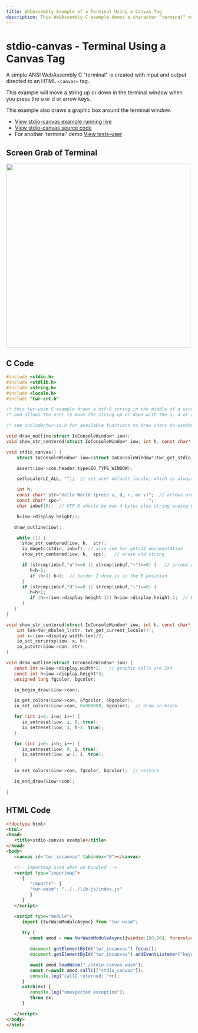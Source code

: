 ```yaml
---
title: WebAssembly Example of a Terminal Using a Canvas Tag
description: This WebAssembly C example demos a character "terminal" with input and output direct to a <canvas> tag using twr-wasm
---
```


# stdio-canvas - Terminal Using a Canvas Tag
A simple ANSI WebAssembly C "terminal" is created with input and output directed to an HTML `<canvas>` tag.

This example will move a string up or down in the terminal window when you press the u or d or arrow keys. 

This example also draws a graphic box around the terminal window.

- [View stdio-canvas example running live](/examples/dist/stdio-canvas/index.html)
- [View stdio-canvas source code](https://github.com/twiddlingbits/twr-wasm/tree/main/examples/stdio-canvas)
- For another 'terminal' demo [View tests-user](/examples/dist/tests-user/index.html)

## Screen Grab of Terminal 
<img src="../../img/readme-img-terminal.png" width="500">

## C Code
~~~c title="stdio-canvas.c"
#include <stdio.h>
#include <stdlib.h>
#include <string.h>
#include <locale.h>
#include "twr-crt.h"

/* this twr-wasm C example draws a utf-8 string in the middle of a windowed console, */
/* and allows the user to move the string up or down with the u, d or arrow keys */

/* see include/twr-io.h for available functions to draw chars to windowed console */

void draw_outline(struct IoConsoleWindow* iow);
void show_str_centered(struct IoConsoleWindow* iow, int h, const char* str);

void stdio_canvas() {
    struct IoConsoleWindow* iow=(struct IoConsoleWindow*)twr_get_stdio_con();

    assert(iow->con.header.type&IO_TYPE_WINDOW);

    setlocale(LC_ALL, "");  // set user default locale, which is always UTF-8.  This is here to turn on UTF-8.

    int h;
    const char* str="Hello World (press u, d, ↑, or ↓)";  // arrows are UTF-8 multibyte
    const char* spc="                                 ";
    char inbuf[6];  // UTF-8 should be max 4 bytes plus string ending 0

    h=iow->display.height/2;

   draw_outline(iow);

    while (1) {
      show_str_centered(iow, h,  str);
      io_mbgetc(stdin, inbuf); // also see twr_getc32 documentation
      show_str_centered(iow, h,  spc);   // erase old string

      if (strcmp(inbuf,"u")==0 || strcmp(inbuf,"↑")==0) {   // arrows are multibyte UTF-8.
         h=h-1;
         if (h<1) h=1;  // border I drew is in the 0 position
      }
      if (strcmp(inbuf,"d")==0 || strcmp(inbuf,"↓")==0) {
         h=h+1;
         if (h>=(iow->display.height-1)) h=iow->display.height-2;  // border I drew is in the height-1 position
      }
   }
}

void show_str_centered(struct IoConsoleWindow* iow, int h, const char* str) {
    int len=twr_mbslen_l(str, twr_get_current_locale());
    int x=(iow->display.width-len)/2;
    io_set_cursorxy(iow, x, h);
    io_putstr(&iow->con, str);
}

void draw_outline(struct IoConsoleWindow* iow) {
   const int w=iow->display.width*2;   // graphic cells are 2x3
   const int h=iow->display.height*3;
   unsigned long fgcolor, bgcolor;

   io_begin_draw(&iow->con);

   io_get_colors(&iow->con, &fgcolor, &bgcolor);
   io_set_colors(&iow->con, 0x000000, bgcolor);  // draw in black

   for (int i=0; i<w; i++) {
      io_setreset(iow, i, 0, true);
      io_setreset(iow, i, h-1, true);
   }

   for (int i=0; i<h; i++) {
      io_setreset(iow, 0, i, true);
      io_setreset(iow, w-1, i, true);
   }

   io_set_colors(&iow->con, fgcolor, bgcolor);  // restore

   io_end_draw(&iow->con);

}
~~~

## HTML Code

~~~html title="index.html"
<!doctype html>
<html>
<head>
   <title>stdio-canvas example</title>
</head>
<body>
   <canvas id="twr_iocanvas" tabindex="0"></canvas>

   <!-- importmap used when un-bundled -->
   <script type="importmap">
      {
         "imports": {
         "twr-wasm": "../../lib-js/index.js"
         }
      }
   </script>

   <script type="module">
      import {twrWasmModuleAsync} from "twr-wasm";
      
      try {
         const amod = new twrWasmModuleAsync({windim:[50,20], forecolor:"beige", backcolor:"DarkOliveGreen", fontsize:18});

         document.getElementById("twr_iocanvas").focus();
         document.getElementById("twr_iocanvas").addEventListener("keydown",(ev)=>{amod.keyDownCanvas(ev)});

         await amod.loadWasm("./stdio-canvas.wasm");
         const r=await amod.callC(["stdio_canvas"]);
         console.log("callC returned: "+r);
      }
      catch(ex) {
         console.log("unexpected exception");
         throw ex;
      }

   </script>
</body>
</html>
 
~~~

